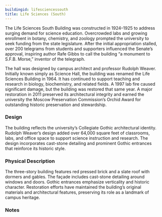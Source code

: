 ```yaml
---
buildingid: lifesciencessouth
title: Life Sciences (South)
---
```


The Life Sciences South Building was constructed in 1924–1925 to address surging demand for science education. Overcrowded labs and growing enrollment in botany, chemistry, and zoology prompted the university to seek funding from the state legislature. After the initial appropriation stalled, over 200 telegrams from students and supporters influenced the Senate’s approval, inspiring author Rafe Gibbs to call the building “a monument to S.F.B. Morse,” inventor of the telegraph. 

The hall was designed by campus architect and professor Rudolph Weaver. Initially known simply as Science Hall, the building was renamed the Life Sciences Building in 1964. It has continued to support teaching and research in biology, biochemistry, and related fields. A 1997 lab fire caused significant damage, but the building was restored that same year. A major restoration in 2011 preserved its architectural integrity and earned the university the Moscow Preservation Commission’s Orchid Award for outstanding historic preservation and stewardship.

### Design

The building reflects the university’s Collegiate Gothic architectural identity. Rudolph Weaver’s design added over 64,000 square feet of classrooms, labs, and office space to support science instruction and research. The design incorporates cast-stone detailing and prominent Gothic entrances that reinforce its historic style. 

### Physical Description

The three-story building features red pressed brick and a slate roof with dormers and gables. The façade includes cast-stone detailing around windows and doors. Gothic entrances emphasize verticality and historic character. Restoration efforts have maintained the building’s original materials and architectural features, preserving its role as a landmark of campus heritage.

### Notes

[^1]: Nathan J. Moody, “National Register of Historic Places—Registration Form: The University of Idaho Historic District,” initial submission to Idaho SHPO, unpublished, University of Idaho, Moscow, Idaho, May 7, 2025, 21-22. 
[^2]: Ibid. 
[^3]: Ibid.
